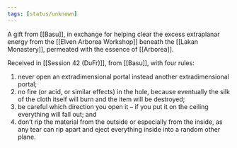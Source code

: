 ```yaml
---
tags: [status/unknown]
---
```


A gift from [[Basu]], in exchange for helping clear the excess extraplanar energy from the [[Elven Arborea Workshop]] beneath the [[Lakan Monastery]], permeated with the essence of [[Arborea]]. 

Received in [[Session 42 (DuFr)]], from [[Basu]], with four rules:
1) never open an extradimensional portal instead another extradimensional portal; 
2) no fire (or acid, or similar effects) in the hole, because eventually the silk of the cloth itself will burn and the item will be destroyed; 
3) be careful which direction you open it – if you put it on the ceiling everything will fall out; and 
4) don’t rip the material from the outside or especially from the inside, as any tear can rip apart and eject everything inside into a random other plane. 